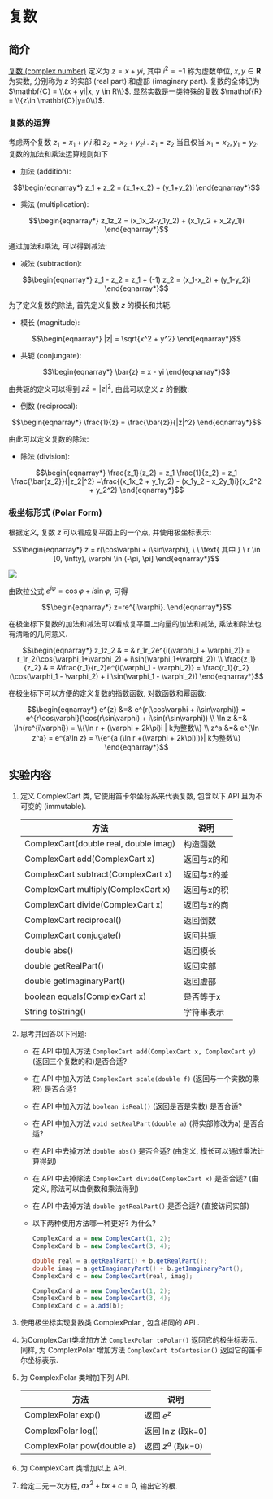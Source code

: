 # 复数

## 简介

[复数 (complex number)](https://en.wikipedia.org/wiki/Complex_number)
定义为 $z = x + yi$, 其中 $i^2 = -1$ 称为虚数单位,
$x, y\in \mathbf{R}$ 为实数, 分别称为 $z$ 的实部 (real part) 和虚部 (imaginary part).
复数的全体记为 $\mathbf{C} = \\{x + yi|x, y \in R\\}$.
显然实数是一类特殊的复数 $\mathbf{R} = \\{z\in \mathbf{C}|y=0\\}$.

### 复数的运算

考虑两个复数 $z_1 = x_1 + y_1 i$ 和 $z_2 = x_2 + y_2 i$ .
$z_1=z_2$ 当且仅当 $x_1 = x_2, y_1 = y_2$.
复数的加法和乘法运算规则如下

* 加法 (addition): 

$$\begin{eqnarray*}
z_1 + z_2 = (x_1+x_2) + (y_1+y_2)i
\end{eqnarray*}$$

* 乘法 (multiplication): 

$$\begin{eqnarray*}
z_1z_2 = (x_1x_2-y_1y_2) + (x_1y_2 + x_2y_1)i
\end{eqnarray*}$$

通过加法和乘法, 可以得到减法:

* 减法 (subtraction):  

$$\begin{eqnarray*}
z_1 - z_2 = z_1 + (-1) z_2 = (x_1-x_2) + (y_1-y_2)i
\end{eqnarray*}$$

为了定义复数的除法, 首先定义复数 $z$ 的模长和共轭.

* 模长 (magnitude):

$$\begin{eqnarray*}
|z| = \sqrt{x^2 + y^2}
\end{eqnarray*}$$

* 共轭 (conjungate):

$$\begin{eqnarray*}
\bar{z} = x - yi
\end{eqnarray*}$$

由共轭的定义可以得到 $z\bar{z} = |z|^2$, 由此可以定义 $z$ 的倒数:

* 倒数 (reciprocal):

$$\begin{eqnarray*}
\frac{1}{z} = \frac{\bar{z}}{|z|^2}
\end{eqnarray*}$$

由此可以定义复数的除法:

* 除法 (division): 

$$\begin{eqnarray*}
\frac{z_1}{z_2} = z_1 \frac{1}{z_2} = z_1 \frac{\bar{z_2}}{|z_2|^2}
=\frac{(x_1x_2 + y_1y_2) - (x_1y_2 - x_2y_1)i}{x_2^2 + y_2^2} 
\end{eqnarray*}$$



### 极坐标形式 (Polar Form)

根据定义, 复数 $z$ 可以看成复平面上的一个点, 并使用极坐标表示:

$$\begin{eqnarray*}
z = r(\cos\varphi + i\sin\varphi), \ \ \text{ 其中 } \  r \in [0, \infty), \varphi \in (-\pi, \pi]
\end{eqnarray*}$$

![](../images/complex_polar.png)

由欧拉公式 $e^{i\varphi} = \cos\varphi + i\sin\varphi$, 可得

$$\begin{eqnarray*}
z=re^{i\varphi}.
\end{eqnarray*}$$

在极坐标下复数的加法和减法可以看成复平面上向量的加法和减法,
乘法和除法也有清晰的几何意义. 

$$\begin{eqnarray*}
z_1z_2 & = & r_1r_2e^{i(\varphi_1 + \varphi_2)} = r_1r_2(\cos(\varphi_1+\varphi_2) + i\sin(\varphi_1+\varphi_2)) \\ 
\frac{z_1}{z_2} & = &\frac{r_1}{r_2}e^{i(\varphi_1 - \varphi_2)}  = \frac{r_1}{r_2}(\cos(\varphi_1 - \varphi_2) + i \sin(\varphi_1 - \varphi_2))
\end{eqnarray*}$$

在极坐标下可以方便的定义复数的指数函数, 对数函数和幂函数:

$$\begin{eqnarray*}
e^{z} &=& e^{r(\cos\varphi + i\sin\varphi)} = e^{r\cos\varphi}(\cos(r\sin\varphi) + i\sin(r\sin\varphi)) \\ 
\ln z &=& \ln(re^{i\varphi}) = \\{\ln r + (\varphi + 2k\pi)i | k为整数\\} \\
z^a &=& e^{\ln z^a} = e^{a\ln z} = \\{e^{a (\ln r +(\varphi + 2k\pi)i)}| k为整数\\}
\end{eqnarray*}$$

## 实验内容

1. 定义 ComplexCart 类, 它使用笛卡尔坐标系来代表复数, 包含以下 API 且为不可变的 (immutable).

    |方法  | 说明 |
    |--- | --- |
    |ComplexCart(double real, double imag)       |构造函数|
    |ComplexCart add(ComplexCart x)              |返回与x的和|
    |ComplexCart subtract(ComplexCart x)        |返回与x的差|
    |ComplexCart multiply(ComplexCart x)        | 返回与x的积|
    |ComplexCart divide(ComplexCart x)          | 返回与x的商|
    |ComplexCart reciprocal()                   | 返回倒数|
    |ComplexCart conjugate()                    | 返回共轭|
    |double abs()                               | 返回模长|
    |double getRealPart()                       | 返回实部|
    |double getImaginaryPart()                  | 返回虚部|
    |boolean equals(ComplexCart x)              | 是否等于x|
    |String toString()                          | 字符串表示|


2. 思考并回答以下问题:
    * 在 API 中加入方法 `ComplexCart add(ComplexCart x, ComplexCart y)` (返回三个复数的和)是否合适?
    * 在 API 中加入方法 `ComplexCart scale(double f)` (返回与一个实数的乘积) 是否合适?
    * 在 API 中加入方法 `boolean isReal()` (返回是否是实数) 是否合适?
    * 在 API 中加入方法 `void setRealPart(double a)` (将实部修改为a) 是否合适?
    * 在 API 中去掉方法 `double abs()` 是否合适? (由定义, 模长可以通过乘法计算得到)
    * 在 API 中去掉除法 `ComplexCart divide(ComplexCart x)` 是否合适? (由定义, 除法可以由倒数和乘法得到)
    * 在 API 中去掉方法 `double getRealPart()` 是否合适? (直接访问实部)
    * 以下两种使用方法哪一种更好? 为什么?

        ```java
        ComplexCard a = new ComplexCart(1, 2);
        ComplexCard b = new ComplexCart(3, 4);

        double real = a.getRealPart() + b.getRealPart();
        double imag = a.getImaginaryPart() + b.getImaginaryPart();
        ComplexCard c = new ComplexCart(real, imag);
        ```

        ```java
        ComplexCard a = new ComplexCart(1, 2);
        ComplexCard b = new ComplexCart(3, 4);
        ComplexCard c = a.add(b);
        ```

3. 使用极坐标实现复数类 ComplexPolar , 包含相同的 API .


4. 为ComplexCart类增加方法 `ComplexPolar toPolar()` 返回它的极坐标表示. 同样, 为 ComplexPolar 增加方法 `ComplexCart toCartesian()` 返回它的笛卡尔坐标表示.

5. 为 ComplexPolar 类增加下列 API.

    |方法  |  说明|
    | --- | --- |
    |ComplexPolar exp()         |返回 $e^z$ |
    |ComplexPolar log()         |返回 $\ln z$ (取k=0)|
    |ComplexPolar pow(double a) |返回 $z^a$ (取k=0)|

6. 为 ComplexCart 类增加以上 API.

7. 给定二元一次方程, $ax^2 + bx +c = 0$, 输出它的根.

